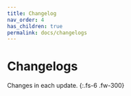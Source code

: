 ```yaml
---
title: Changelog
nav_order: 4
has_children: true
permalink: docs/changelogs
---
```

# Changelogs
Changes in each update.
{:.fs-6 .fw-300}